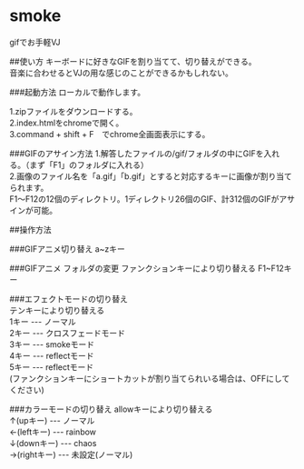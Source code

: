 # smoke

gifでお手軽VJ

##使い方
キーボードに好きなGIFを割り当てて、切り替えができる。  
音楽に合わせるとVJの用な感じのことができるかもしれない。

###起動方法
ローカルで動作します。

1.zipファイルをダウンロードする。  
2.index.htmlをchromeで開く。  
3.command + shift + F　でchrome全画面表示にする。

###GIFのアサイン方法
1.解答したファイルの/gif/フォルダの中にGIFを入れる。（まず「F1」のフォルダに入れる）  
2.画像のファイル名を「a.gif」「b.gif」とすると対応するキーに画像が割り当てられます。  
  F1〜F12の12個のディレクトリ。1ディレクトリ26個のGIF、計312個のGIFがアサインが可能。



##操作方法

###GIFアニメ切り替え
a~zキー

###GIFアニメ フォルダの変更
ファンクションキーにより切り替える
F1~F12キー

###エフェクトモードの切り替え  
テンキーにより切り替える  
1キー --- ノーマル  
2キー --- クロスフェードモード  
3キー --- smokeモード  
4キー --- reflectモード    
5キー --- reflectモード   
(ファンクションキーにショートカットが割り当てられいる場合は、OFFにしてください)  

###カラーモードの切り替え
allowキーにより切り替える  
↑(upキー)    --- ノーマル  
←(leftキー)  --- rainbow  
↓(downキー)  --- chaos  
→(rightキー) --- 未設定(ノーマル)



